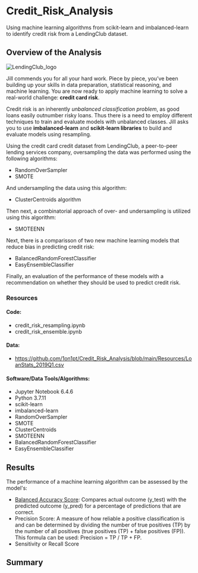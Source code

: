 # Credit_Risk_Analysis
Using machine learning algorithms from scikit-learn and imbalanced-learn to identify credit risk from a LendingClub dataset.

## Overview of the Analysis
![LendingClub_logo](https://user-images.githubusercontent.com/94148420/163691282-bccf8b63-cef0-4849-b761-13c313174085.jpg)

Jill commends you for all your hard work. Piece by piece, you’ve been building up your skills in data preparation, statistical reasoning, and machine learning. You are now ready to apply machine learning to solve a real-world challenge: **credit card risk**.

Credit risk is an inherently *unbalanced classification problem*, as good loans easily outnumber risky loans. Thus there is a need to employ different techniques to train and evaluate models with unbalanced classes. Jill asks you to use **imbalanced-learn** and **scikit-learn libraries** to build and evaluate models using resampling.

Using the credit card credit dataset from LendingClub, a peer-to-peer lending services company, oversampling the data was performed using the following algorithms:
* RandomOverSampler
* SMOTE

And undersampling the data using this algorithm:
* ClusterCentroids algorithm

Then next, a combinatorial approach of over- and undersampling is utilized using this algorithm:
* SMOTEENN

Next, there is a comparisson of two new machine learning models that reduce bias in predicting credit risk:
* BalancedRandomForestClassifier
* EasyEnsembleClassifier

Finally, an evaluation of the performance of these models with a recommendation on whether they should be used to predict credit risk.


### Resources
#### Code:
* credit_risk_resampling.ipynb
* credit_risk_ensemble.ipynb

#### Data:
* https://github.com/1on1pt/Credit_Risk_Analysis/blob/main/Resources/LoanStats_2019Q1.csv

#### Software/Data Tools/Algorithms:
* Jupyter Notebook 6.4.6
* Python 3.7.11
* scikit-learn
* imbalanced-learn
* RandomOverSampler
* SMOTE
* ClusterCentroids
* SMOTEENN
* BalancedRandomForestClassifier
* EasyEnsembleClassifier


## Results
The performance of a machine learning algorithm can be assessed by the model's:
* <ins>Balanced Accuracy Score</ins>:  Compares actual outcome (y_test) with the predicted outcome (y_pred) for a percentage of predictions that are correct.
* Precision Score:  A measure of how reliable a positive classification is and can be determined by dividing the number of true positives (TP) by the number of all positives (true positives (TP) + false positives (FP)).  This formula can be used:  Precision = TP / TP + FP.
* Sensitivity or Recall Score






## Summary

